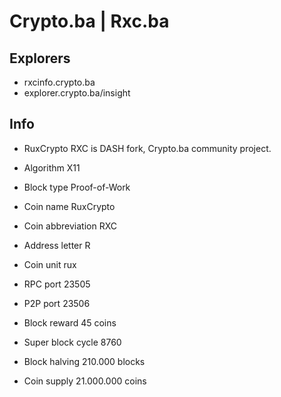 # Crypto.ba | Rxc.ba 
## Explorers
- rxcinfo.crypto.ba 
- explorer.crypto.ba/insight
## Info

- RuxCrypto RXC is DASH fork, Crypto.ba community project.

- Algorithm X11

- Block type Proof-of-Work

- Coin name RuxCrypto

- Coin abbreviation RXC

- Address letter R

- Coin unit rux

- RPC port 23505

- P2P port 23506

- Block reward 45 coins

- Super block cycle 8760

- Block halving 210.000 blocks

- Coin supply 21.000.000 coins




